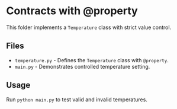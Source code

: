 # Contracts with @property

This folder implements a `Temperature` class with strict value control.

## Files
- `temperature.py` - Defines the `Temperature` class with `@property`.
- `main.py` - Demonstrates controlled temperature setting.

## Usage
Run `python main.py` to test valid and invalid temperatures.
